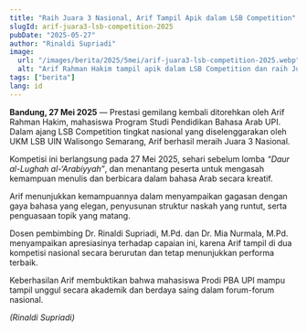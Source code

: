 ```yaml
---
title: "Raih Juara 3 Nasional, Arif Tampil Apik dalam LSB Competition"
slugId: arif-juara3-lsb-competition-2025
pubDate: "2025-05-27"
author: "Rinaldi Supriadi"
image:
  url: "/images/berita/2025/5mei/arif-juara3-lsb-competition-2025.webp"
  alt: "Arif Rahman Hakim tampil apik dalam LSB Competition dan raih Juara 3 Nasional"
tags: ["berita"]
lang: id
---
```


**Bandung, 27 Mei 2025** — Prestasi gemilang kembali ditorehkan oleh Arif Rahman Hakim, mahasiswa Program Studi Pendidikan Bahasa Arab UPI. Dalam ajang LSB Competition tingkat nasional yang diselenggarakan oleh UKM LSB UIN Walisongo Semarang, Arif berhasil meraih Juara 3 Nasional.

Kompetisi ini berlangsung pada 27 Mei 2025, sehari sebelum lomba *“Daur al-Lughah al-‘Arabiyyah”*, dan menantang peserta untuk mengasah kemampuan menulis dan berbicara dalam bahasa Arab secara kreatif.

Arif menunjukkan kemampuannya dalam menyampaikan gagasan dengan gaya bahasa yang elegan, penyusunan struktur naskah yang runtut, serta penguasaan topik yang matang.

Dosen pembimbing Dr. Rinaldi Supriadi, M.Pd. dan Dr. Mia Nurmala, M.Pd. menyampaikan apresiasinya terhadap capaian ini, karena Arif tampil di dua kompetisi nasional secara berurutan dan tetap menunjukkan performa terbaik.

Keberhasilan Arif membuktikan bahwa mahasiswa Prodi PBA UPI mampu tampil unggul secara akademik dan berdaya saing dalam forum-forum nasional.

*(Rinaldi Supriadi)*

